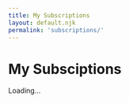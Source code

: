 ```yaml
---
title: My Subscriptions
layout: default.njk
permalink: 'subscriptions/'
---
```


<script src="/js/subscriptions.js"></script>

<style>

#subscriptions h2 {
  display: inline-block;
  margin: 0;
  margin-right: 1rem;
  font-size: 2em;
  font-weight: 100;
}
#subscriptions #plan-price {
  display: inline-block;
  margin: 0;
}
#subscriptions #content {
  display: grid;
  align-items: start;
}
#plan-info {
  display: grid;
  align-items: center;
  grid-template-columns: auto auto 1fr;
}
#no-plan {
  grid-column: 1 / span 3
}
#subscriptions .danger {
  justify-self: end;
}

</style>

<div class="container" id="subscriptions">
  <div id="header">
    <h1>My Subsciptions</h1>
    <div class="separator"></div>
  </div>
  <div id="content">
    <div id="plan-info">
      <div id="no-plan">Loading...</div>
    </div>
  </div>
  <div id="container-footer">
    <div class="separator"></div>
  </div>
</div>
